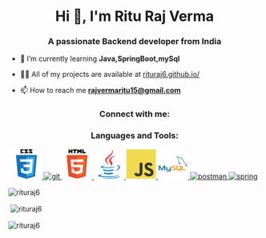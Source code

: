 <h1 align="center">Hi 👋, I'm Ritu Raj Verma</h1>
<h3 align="center">A passionate Backend developer from India</h3>


- 🌱 I’m currently learning **Java,SpringBoot,mySql**</h3>

- 👨‍💻 All of my projects are available at [rituraj6.github.io/](rituraj6.github.io/)

- 📫 How to reach me **rajvermaritu15@gmail.com**

<h3 align="center">Connect with me:</h3>
<p align="left">
</p>

<h3 align="center">Languages and Tools:</h3>
<p align="center" padding="50"> <a href="https://www.w3schools.com/css/" target="_blank" rel="noreferrer"> <img src="https://raw.githubusercontent.com/devicons/devicon/master/icons/css3/css3-original-wordmark.svg" alt="css3" width="60" height="60"/> </a> <a href="https://git-scm.com/" target="_blank" rel="noreferrer"> <img src="https://www.vectorlogo.zone/logos/git-scm/git-scm-icon.svg" alt="git" width="60" height="60"/> </a> <a href="https://www.w3.org/html/" target="_blank" rel="noreferrer"> <img src="https://raw.githubusercontent.com/devicons/devicon/master/icons/html5/html5-original-wordmark.svg" alt="html5" width="60" height="60"/> </a> <a href="https://www.java.com" target="_blank" rel="noreferrer"> <img src="https://raw.githubusercontent.com/devicons/devicon/master/icons/java/java-original.svg" alt="java" width="60" height="60"/> </a> <a href="https://developer.mozilla.org/en-US/docs/Web/JavaScript" target="_blank" rel="noreferrer"> <img src="https://raw.githubusercontent.com/devicons/devicon/master/icons/javascript/javascript-original.svg" alt="javascript" width="60" height="60"/> </a> <a href="https://www.mysql.com/" target="_blank" rel="noreferrer"> <img src="https://raw.githubusercontent.com/devicons/devicon/master/icons/mysql/mysql-original-wordmark.svg" alt="mysql" width="60" height="60"/> </a> <a href="https://postman.com" target="_blank" rel="noreferrer"> <img src="https://www.vectorlogo.zone/logos/getpostman/getpostman-icon.svg" alt="postman" width="60" height="60"/> </a> <a href="https://spring.io/" target="_blank" rel="noreferrer"> <img src="https://www.vectorlogo.zone/logos/springio/springio-icon.svg" alt="spring" width="60" height="60"/> </a> </p>

<p><img align="center" src="https://github-readme-stats.vercel.app/api/top-langs?username=rituraj6&show_icons=true&locale=en&layout=compact" alt="rituraj6" /></p>

<p>&nbsp;<img align="center" src="https://github-readme-stats.vercel.app/api?username=rituraj6&show_icons=true&locale=en" alt="rituraj6" /></p>

<p><img align="center" src="https://github-readme-streak-stats.herokuapp.com/?user=rituraj6&" alt="rituraj6" /></p>
